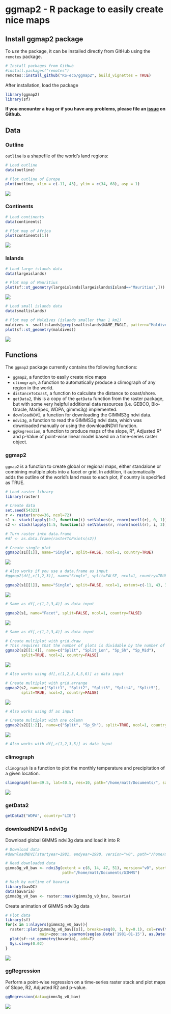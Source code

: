 ggmap2 - R package to easily create nice maps
================

## Install ggmap2 package

To *use* the package, it can be installed directly from GitHub using the
`remotes` package.

``` r
# Install packages from Github
#install.packages("remotes")
remotes::install_github("RS-eco/ggmap2", build_vignettes = TRUE)
```

After installation, load the package

``` r
library(ggmap2)
library(sf)
```

**If you encounter a bug or if you have any problems, please file an
[issue](https://github.com/RS-eco/ggmap2/issues) on Github.**

## Data

### Outline

`outline` is a shapefile of the world’s land regions:

``` r
# Load outline
data(outline)

# Plot outline of Europe
plot(outline, xlim = c(-11, 43), ylim = c(34, 68), asp = 1)
```

![](figures/outline-1.png)<!-- -->

### Continents

``` r
# Load continents
data(continents)

# Plot map of Africa
plot(continents[1])
```

![](figures/continents-1.png)<!-- -->

### Islands

``` r
# Load large islands data
data(largeislands)

# Plot map of Mauritius
plot(sf::st_geometry(largeislands[largeislands$Island=="Mauritius",]))
```

![](figures/mauritius-1.png)<!-- -->

``` r
# Load small islands data
data(smallislands)

# Plot map of Maldives (islands smaller than 1 km2)
maldives <- smallislands[grep(smallislands$NAME_ENGLI, pattern="Maldives"),]
plot(sf::st_geometry(maldives))
```

![](figures/maldives-1.png)<!-- -->

## Functions

The `ggmap2` package currently contains the following functions:

- `ggmap2`, a function to easily create nice maps
- `climograph`, a function to automatically produce a climograph of any
  region in the world. <!-- Add altitude -->
- `distanceToCoast`, a function to calculate the distance to
  coast/shore.
- `getData2`, this is a copy of the `getData` function from the raster
  package, but with some very helpful additional data resources
  (i.e. GEBCO, Bio-Oracle, MarSpec, WDPA, gimms3g) implemented.
- `downloadNDVI`, a function for downloading the GIMMS3g ndvi data.
- `ndvi3g`, a function to read the GIMMS3g ndvi data, which was
  downloaded manually or using the downloadNDVI function.
- `ggRegression`, a function to produce maps of the slope, R², Adjusted
  R² and p-Value of point-wise linear model based on a time-series
  raster object.

<!-- Add geom_northarrow, geom_scalebar and geom_windrose (See Lough Neagh code!!!) -->

### ggmap2

`ggmap2` is a function to create global or regional maps, either
standalone or combining multiple plots into a facet or grid. In
addition, it automatically adds the outline of the world’s land mass to
each plot, if country is specified as TRUE.

``` r
# Load raster library
library(raster)

# Create data
set.seed(54321)
r <- raster(nrow=36, ncol=72)
s1 <- stack(lapply(1:2, function(i) setValues(r, rnorm(ncell(r), 0, 1))))
s2 <- stack(lapply(1:5, function(i) setValues(r, rnorm(ncell(r), i, 3))))

# Turn raster into data.frame
#df <- as.data.frame(rasterToPoints(s2))

# Create single plot
ggmap2(s1[[1]], name="Single", split=FALSE, ncol=1, country=TRUE)
```

![](figures/single-1.png)<!-- -->

``` r
# Also works if you use a data.frame as input
#ggmap2(df[,c(1,2,3)], name="Single", split=FALSE, ncol=1, country=TRUE)
```

``` r
ggmap2(s1[[1]], name="Single", split=FALSE, ncol=1, extent=c(-11, 43, 34, 68))
```

![](figures/single_ext-1.png)<!-- -->

``` r
# Same as df[,c(1,2,3,4)] as data input
```

``` r
ggmap2(s1, name="Facet", split=FALSE, ncol=1, country=FALSE)
```

![](figures/facet-1.png)<!-- -->

``` r
# Same as df[,c(1,2,3,4)] as data input
```

``` r
# Create multiplot with grid.draw
# This requires that the number of plots is dividable by the number of columns
ggmap2(s2[[1:4]], name=c("Split", "Split_Lon", "Sp_Sh", "Sp_Mid"), 
       split=TRUE, ncol=2, country=FALSE)
```

![](figures/grid.draw-1.png)<!-- -->

``` r
# Also works using df[,c(1,2,3,4,5,6)] as data input
```

``` r
# Create multiplot with grid.arrange
ggmap2(s2, name=c("Split1", "Split2", "Split3", "Split4", "Split5"), 
       split=TRUE, ncol=2, country=FALSE)
```

![](figures/grid.arrange-1.png)<!-- -->

``` r
# Also works using df as input
```

``` r
# Create multiplot with one column
ggmap2(s2[[1:2]], name=c("Split", "Sp_Sh"), split=TRUE, ncol=1, country=FALSE)
```

![](figures/split-onecol-1.png)<!-- -->

``` r
# Also works with df[,c(1,2,3,5)] as data input
```

### climograph

`climograph` is a function to plot the monthly temperature and
precipitation of a given location.
<!-- Add Altitude to climograph, check out R package that provides some more similar/identical functions! -->
<!-- Change into ggplot2-object -->

``` r
climograph(lon=39.5, lat=40.5, res=10, path="/home/matt/Documents/", save=FALSE)
```

![](figures/climograph-1.png)<!-- -->

### getData2

``` r
getData2("WDPA", country="LIE")
```

### downloadNDVI & ndvi3g

Download global GIMMS ndvi3g data and load it into R

``` r
# Download data
#downloadNDVI(startyear=1981, endyear=1990, version="v0", path="/home/matt/Documents/GIMMS")

# Read downloaded data
gimms3g_v0_bav <- ndvi3g(extent = c(8, 14, 47, 51), version="v0", startyear=1981, endyear=2011, 
                         path="/home/matt/Documents/GIMMS")

# Mask by outline of bavaria
library(bavDC)
data(bavaria)
gimms3g_v0_bav <- raster::mask(gimms3g_v0_bav, bavaria)
```

Create animation of GIMMS ndvi3g data

``` r
# Plot data
library(sf)
for(x in 1:nlayers(gimms3g_v0_bav)){
  raster::plot(gimms3g_v0_bav[[x]], breaks=seq(0, 1, by=0.1), col=rev(terrain.colors(10)), 
               main=zoo::as.yearmon(seq(as.Date('1981-01-15'), as.Date('2011-12-15'), 'month'))[x])
  plot(sf::st_geometry(bavaria), add=T)
  Sys.sleep(0.02)
}
```

![](figures/gimms3g_animation-.gif)<!-- -->

### ggRegression

Perform a point-wise regression on a time-series raster stack and plot
maps of Slope, R2, Adjusted R2 and p-value.

``` r
ggRegression(data=gimms3g_v0_bav)
```

![](figures/ggRegression-1.png)<!-- -->
